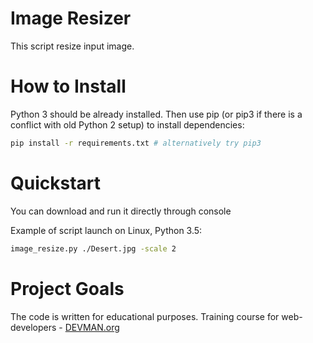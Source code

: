 # Image Resizer

This script resize input image.

# How to Install

Python 3 should be already installed. Then use pip (or pip3 if there is a conflict with old Python 2 setup) to install dependencies:

```bash
pip install -r requirements.txt # alternatively try pip3
```

# Quickstart

You can download and run it directly through console

Example of script launch on Linux, Python 3.5:

```bash
image_resize.py ./Desert.jpg -scale 2
```

# Project Goals

The code is written for educational purposes. Training course for web-developers - [DEVMAN.org](https://devman.org)
